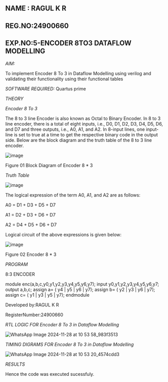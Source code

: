 ## NAME : RAGUL K R 
## REG.NO:24900660
## EXP.NO:5-ENCODER 8TO3 DATAFLOW MODELLING


*AIM:*

To implement  Encoder 8 To 3 in Dataflow Modelling using verilog and validating their functionality using their functional tables

*SOFTWARE REQUIRED:* Quartus prime

*THEORY*

*Encoder 8 To 3*

The 8 to 3 line Encoder is also known as Octal to Binary Encoder. In 8 to 3 line encoder, there is a total of eight inputs, i.e., D0, D1, D2, D3, D4, D5, D6, and D7 and three outputs, i.e., A0, A1, and A2. In 8-input lines, one input-line is set to true at a time to get the respective binary code in the output side. Below are the block diagram and the truth table of the 8 to 3 line encoder.

![image](https://github.com/naavaneetha/ENCODER8TO3DATAFLOW/assets/154305477/0bc242c1-eb9e-4c47-afe5-30428470efc3)

Figure 01  Block Diagram of Encoder 8 * 3

*Truth Table*

![image](https://github.com/naavaneetha/ENCODER8TO3DATAFLOW/assets/154305477/35496b14-ae6e-4cd1-9abd-d6736b576575)

The logical expression of the term A0, A1, and A2 are as follows:

A0 = D1 + D3 + D5 + D7

A1 = D2 + D3 + D6 + D7

A2 = D4 + D5 + D6 + D7

Logical circuit of the above expressions is given below:

![image](https://github.com/naavaneetha/ENCODER8TO3DATAFLOW/assets/154305477/95acaee6-c873-4c75-89eb-ef09fb158053)

Figure 02  Encoder 8 * 3


*PROGRAM*

8:3 ENCODER

module enc(a,b,c,y0,y1,y2,y3,y4,y5,y6,y7);
input y0,y1,y2,y3,y4,y5,y6,y7;
output a,b,c;
assign a= ( y4 | y5 | y6 | y7);
assign b= ( y2 | y3 | y6 | y7);
assign c= ( y1 | y3 | y5 | y7);
endmodule



Developed by:RAGUL K R

RegisterNumber:24900660


*RTL LOGIC FOR Encoder 8 To 3 in Dataflow Modelling*

![WhatsApp Image 2024-11-28 at 10 53 58_983f3513](https://github.com/user-attachments/assets/7528cb18-e3c7-4bd6-9ecc-488c8daf9954)



*TIMING DIGRAMS FOR Encoder 8 To 3 in Dataflow Modelling*

![WhatsApp Image 2024-11-28 at 10 53 20_4574cdd3](https://github.com/user-attachments/assets/a8463941-d6f1-4a66-90a2-7613ef7fb394)



*RESULTS*

Hence the code was executed sucessfuly.
